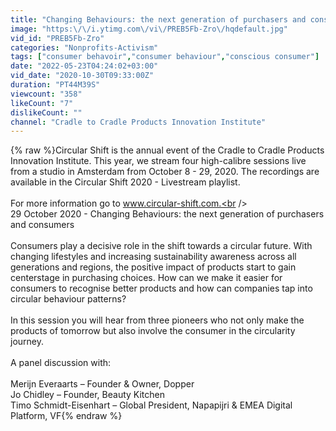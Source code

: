```yaml
---
title: "Changing Behaviours: the next generation of purchasers and consumers | Circular Shift 2020 Amsterdam"
image: "https:\/\/i.ytimg.com\/vi\/PREB5Fb-Zro\/hqdefault.jpg"
vid_id: "PREB5Fb-Zro"
categories: "Nonprofits-Activism"
tags: ["consumer behavoir","consumer behaviour","conscious consumer"]
date: "2022-05-23T04:24:02+03:00"
vid_date: "2020-10-30T09:33:00Z"
duration: "PT44M39S"
viewcount: "358"
likeCount: "7"
dislikeCount: ""
channel: "Cradle to Cradle Products Innovation Institute"
---
```

{% raw %}Circular Shift is the annual event of the Cradle to Cradle Products Innovation Institute. This year, we stream four high-calibre sessions live from a studio in Amsterdam from October 8 - 29, 2020. The recordings are available in the Circular Shift 2020 - Livestream playlist. <br /><br />For more information go to www.circular-shift.com.<br /><br />29 October 2020 - Changing Behaviours: the next generation of purchasers and consumers<br /><br />Consumers play a decisive role in the shift towards a circular future. With changing lifestyles and increasing sustainability awareness across all generations and regions, the positive impact of products start to gain centerstage in purchasing choices. How can we make it easier for consumers to recognise better products and how can companies tap into circular behaviour patterns? <br /><br />In this session you will hear from three pioneers who not only make the products of tomorrow but also involve the consumer in the circularity journey.<br /><br />A panel discussion with:<br /><br />Merijn Everaarts – Founder &amp; Owner, Dopper<br />Jo Chidley – Founder, Beauty Kitchen<br />Timo Schmidt-Eisenhart – Global President, Napapijri &amp; EMEA Digital Platform, VF{% endraw %}
